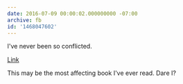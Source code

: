 ```yaml
---
date: 2016-07-09 00:00:02.000000000 -07:00
archive: fb
id: '1468047602'
---
```


I've never been so conflicted. 

[Link](http://trailers.apple.com/trailers/lions_gate/americanpastoral/)

This may be the most affecting book I've ever read. Dare I?

